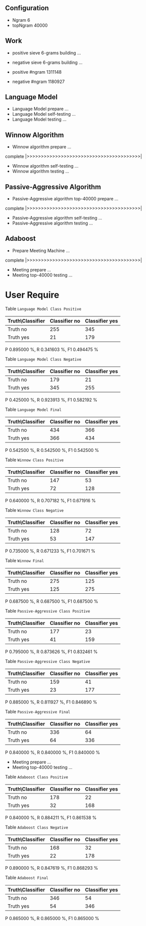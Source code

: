 ## Configuration ##

* Ngram 6
* topNgram 40000

## Work ##

* positive sieve 6-grams building ...
* negative sieve 6-grams building ...

* positive #ngram 1311148
* negative #ngram 1180927

## Language Model ##

* Language Model prepare ...
* Language Model self-testing ...
* Language Model testing ...


## Winnow Algorithm ##

* Winnow algorithm prepare ...

complete |>>>>>>>>>>>>>>>>>>>>>>>>>>>>>>>>>>>>>>>>|

* Winnow algorithm self-testing ...
* Winnow algorithm testing ...

## Passive-Aggressive Algorithm ##

* Passive-Aggressive algorithm top-40000 prepare ...

complete |>>>>>>>>>>>>>>>>>>>>>>>>>>>>>>>>>>>>>>>>|

* Passive-Aggressive algorithm self-testing ...
* Passive-Aggressive algorithm testing ...


## Adaboost ##

* Prepare Meeting Machine ...


complete |>>>>>>>>>>>>>>>>>>>>>>>>>>>>>>>>>>>>>>>>|

* Meeting prepare ...
* Meeting top-40000 testing ...


# User Require #

Table `Language Model Class Positive`

|Truth\Classifier|  Classifier no| Classifier yes|
|----------------|---------------|---------------|
|        Truth no|            255|            345|
|       Truth yes|             21|            179|

P  0.895000 %, R  0.341603 %, F1  0.494475 %

Table `Language Model Class Negative`

|Truth\Classifier|  Classifier no| Classifier yes|
|----------------|---------------|---------------|
|        Truth no|            179|             21|
|       Truth yes|            345|            255|

P  0.425000 %, R  0.923913 %, F1  0.582192 %

Table `Language Model Final`

|Truth\Classifier|  Classifier no| Classifier yes|
|----------------|---------------|---------------|
|        Truth no|            434|            366|
|       Truth yes|            366|            434|

P  0.542500 %, R  0.542500 %, F1  0.542500 %

Table `Winnow Class Positive`

|Truth\Classifier|  Classifier no| Classifier yes|
|----------------|---------------|---------------|
|        Truth no|            147|             53|
|       Truth yes|             72|            128|

P  0.640000 %, R  0.707182 %, F1  0.671916 %

Table `Winnow Class Negative`

|Truth\Classifier|  Classifier no| Classifier yes|
|----------------|---------------|---------------|
|        Truth no|            128|             72|
|       Truth yes|             53|            147|

P  0.735000 %, R  0.671233 %, F1  0.701671 %

Table `Winnow Final`

|Truth\Classifier|  Classifier no| Classifier yes|
|----------------|---------------|---------------|
|        Truth no|            275|            125|
|       Truth yes|            125|            275|

P  0.687500 %, R  0.687500 %, F1  0.687500 %

Table `Passive-Aggressive Class Positive`

|Truth\Classifier|  Classifier no| Classifier yes|
|----------------|---------------|---------------|
|        Truth no|            177|             23|
|       Truth yes|             41|            159|

P  0.795000 %, R  0.873626 %, F1  0.832461 %

Table `Passive-Aggressive Class Negative`

|Truth\Classifier|  Classifier no| Classifier yes|
|----------------|---------------|---------------|
|        Truth no|            159|             41|
|       Truth yes|             23|            177|

P  0.885000 %, R  0.811927 %, F1  0.846890 %

Table `Passive-Aggressive Final`

|Truth\Classifier|  Classifier no| Classifier yes|
|----------------|---------------|---------------|
|        Truth no|            336|             64|
|       Truth yes|             64|            336|

P  0.840000 %, R  0.840000 %, F1  0.840000 %

* Meeting prepare ...
* Meeting top-40000 testing ...

Table `Adaboost Class Positive`

|Truth\Classifier|  Classifier no| Classifier yes|
|----------------|---------------|---------------|
|        Truth no|            178|             22|
|       Truth yes|             32|            168|

P  0.840000 %, R  0.884211 %, F1  0.861538 %

Table `Adaboost Class Negative`

|Truth\Classifier|  Classifier no| Classifier yes|
|----------------|---------------|---------------|
|        Truth no|            168|             32|
|       Truth yes|             22|            178|

P  0.890000 %, R  0.847619 %, F1  0.868293 %

Table `Adaboost Final`

|Truth\Classifier|  Classifier no| Classifier yes|
|----------------|---------------|---------------|
|        Truth no|            346|             54|
|       Truth yes|             54|            346|

P  0.865000 %, R  0.865000 %, F1  0.865000 %

